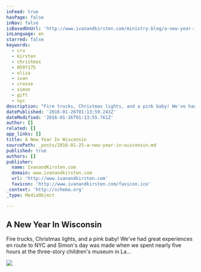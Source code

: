 ```yaml
---
inFeed: true
hasPage: false
inNav: false
isBasedOnUrl: 'http://www.ivanandkirsten.com/ministry-blog/a-new-year-in-wisconsin'
inLanguage: en
starred: false
keywords:
  - cru
  - kirsten
  - christmas
  - 0597175
  - eliza
  - ivan
  - crosse
  - simon
  - gift
  - nyc
description: "Fire trucks, Christmas lights, and a pink baby! We've had great experiences en route to NYC and Simon's day was made when we spent nearly five hours at the three-story children's museum in La..."
datePublished: '2016-01-26T01:13:59.243Z'
dateModified: '2016-01-26T01:13:55.761Z'
author: []
related: []
app_links: []
title: A New Year In Wisconsin
sourcePath: _posts/2016-01-25-a-new-year-in-wisconsin.md
published: true
authors: []
publisher:
  name: IvanandKirsten.com
  domain: www.ivanandkirsten.com
  url: 'http://www.ivanandkirsten.com'
  favicon: 'http://www.ivanandkirsten.com/favicon.ico'
_context: 'http://schema.org'
_type: MediaObject

---
```

<article style=""><h1>A New Year In Wisconsin</h1><p>Fire trucks, Christmas lights, and a pink baby! We've had great experiences en route to NYC and Simon's day was made when we spent nearly five hours at the three-story children's museum in La...</p><img src="https://s3-us-west-2.amazonaws.com/the-grid-img/p/f622d87612c29c58f1ad7ab09b03f427fc78bc25.jpg" /></article>